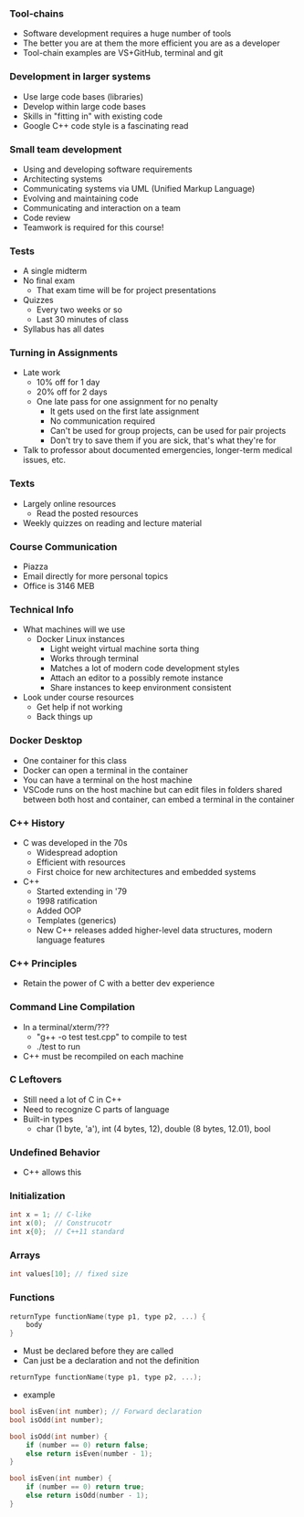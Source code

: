 ### Tool-chains
- Software development requires a huge number of tools
- The better you are at them the more efficient you are as a developer
- Tool-chain examples are VS+GitHub, terminal and git
### Development in larger systems
 - Use large code bases (libraries)
 - Develop within large code bases
 - Skills in "fitting in" with existing code
 - Google C++ code style is a fascinating read
### Small team development
- Using and developing software requirements
- Architecting systems
- Communicating systems via UML (Unified Markup Language)
- Evolving and maintaining code
- Communicating and interaction on a team
- Code review
- Teamwork is required for this course!
### Tests
- A single midterm
- No final exam
	- That exam time will be for project presentations
- Quizzes
	- Every two weeks or so
	- Last 30 minutes of class
- Syllabus has all dates
### Turning in Assignments
- Late work
	- 10% off for 1 day
	- 20% off for 2 days
	- One late pass for one assignment for no penalty
		- It gets used on the first late assignment
		- No communication required
		- Can't be used for group projects, can be used for pair projects
		- Don't try to save them if you are sick, that's what they're for
- Talk to professor about documented emergencies, longer-term medical issues, etc.
### Texts
- Largely online resources
	- Read the posted resources
- Weekly quizzes on reading and lecture material
### Course Communication
- Piazza
- Email directly for more personal topics
- Office is 3146 MEB
### Technical Info
- What machines will we use
	- Docker Linux instances
		- Light weight virtual machine sorta thing
		- Works through terminal
		- Matches a lot of modern code development styles
		- Attach an editor to a possibly remote instance
		- Share instances to keep environment consistent
- Look under course resources
	- Get help if not working
	- Back things up
### Docker Desktop
 - One container for this class
 - Docker can open a terminal in the container
 - You can have a terminal on the host machine
 - VSCode runs on the host machine but can edit files in folders shared between both host and container, can embed a terminal in the container
### C++ History
- C was developed in the 70s
	- Widespread adoption
	- Efficient with resources
	- First choice for new architectures and embedded systems
- C++
	- Started extending in '79
	- 1998 ratification
	- Added OOP
	- Templates (generics)
	- New C++ releases added higher-level data structures, modern language features
### C++ Principles
- Retain the power of C with a better dev experience
### Command Line Compilation
- In a terminal/xterm/???
	- "g++ -o test test.cpp" to compile to test
	- ./test to run
- C++ must be recompiled on each machine
### C Leftovers
- Still need a lot of C in C++
- Need to recognize C parts of language
- Built-in types
	- char (1 byte, 'a'), int (4 bytes, 12), double (8 bytes, 12.01), bool
### Undefined Behavior
- C++ allows this
### Initialization
```C++
int x = 1; // C-like
int x(0);  // Construcotr
int x{0};  // C++11 standard
```
### Arrays
```C++
int values[10]; // fixed size
```
### Functions
```C++
returnType functionName(type p1, type p2, ...) {
	body
}
```
- Must be declared before they are called
- Can just be a declaration and not the definition
```C++
returnType functionName(type p1, type p2, ...);
```
- example
```C++
bool isEven(int number); // Forward declaration
bool isOdd(int number);

bool isOdd(int number) {
	if (number == 0) return false;
	else return isEven(number - 1);
}

bool isEven(int number) {
	if (number == 0) return true;
	else return isOdd(number - 1);
}
```
